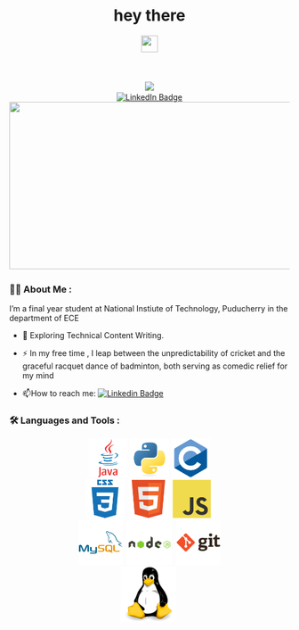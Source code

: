 <div align="center" style="margin-bottom: 50px;">
    <h1>hey there</h1>
    <img src="https://media.giphy.com/media/hvRJCLFzcasrR4ia7z/giphy.gif" width="30px" height="30px" />
</div>

<div align="center">
    <img src="https://media.giphy.com/media/RiykPw9tgdOylwFgUe/giphy.gif" width="100"/>
</div>
<div id="badges" align="center">
  <a href="https://www.linkedin.com/in/durga-prasad-954656248">
    <img src="https://img.shields.io/badge/LinkedIn-blue?style=for-the-badge&logo=linkedin&logoColor=white" alt="LinkedIn Badge"/>
  </a>
</div>
<div align="center">
  <img src="https://media.giphy.com/media/dWesBcTLavkZuG35MI/giphy.gif" width="600" height="300"/>
</div>


### :man_technologist: About Me :

I’m a final year student at National Instiute of Technology, Puducherry in the department of ECE

- :seedling: Exploring Technical Content Writing.

- :zap: In my free time , I leap between the unpredictability of cricket and the graceful racquet dance of badminton, both serving as comedic relief for my mind

- :mailbox:How to reach me: [![Linkedin Badge](https://img.shields.io/badge/-linkedin-blue?style=flat&logo=Linkedin&logoColor=white)](https://www.linkedin.com/in/durga-prasad-954656248)


### :hammer_and_wrench: Languages and Tools :
<div align="center">
  <img src="https://github.com/devicons/devicon/blob/master/icons/java/java-original-wordmark.svg" title="Java" alt="Java" width="70" height="70"/>
  <img src="https://github.com/devicons/devicon/blob/master/icons/python/python-original.svg" title="python" alt="python" width="70" height="70"/>
  <img src="https://github.com/devicons/devicon/blob/master/icons/c/c-original.svg"  title="C" alt="C" width="70" height="70"/>
</div>
<div align="center">
  <img src="https://github.com/devicons/devicon/blob/master/icons/css3/css3-plain-wordmark.svg"  title="CSS3" alt="CSS" width="70" height="70"/>&nbsp;
  <img src="https://github.com/devicons/devicon/blob/master/icons/html5/html5-original.svg" title="HTML5" alt="HTML" width="70" height="70"/>&nbsp;
  <img src="https://github.com/devicons/devicon/blob/master/icons/javascript/javascript-original.svg" title="JavaScript" alt="JavaScript" width="70" height="70"/>&nbsp;
</div>
<div align="center">
  <img src="https://github.com/devicons/devicon/blob/master/icons/mysql/mysql-original-wordmark.svg" title="MySQL"  alt="MySQL" width="80" height="80"/>&nbsp;
  <img src="https://github.com/devicons/devicon/blob/master/icons/nodejs/nodejs-original-wordmark.svg" title="NodeJS" alt="NodeJS" width="80" height="80"/>&nbsp;
  <img src="https://github.com/devicons/devicon/blob/master/icons/git/git-original-wordmark.svg" title="Git" **alt="Git" width="80" height="80"/>
</div>
<div align="center">
      <img src="https://github.com/devicons/devicon/blob/master/icons/linux/linux-original.svg" title="MySQL"  alt="MySQL" width="100" height="100"/>&nbsp;
</div>
<!--
**Durgadp08/Durgadp08** is a ✨ _special_ ✨ repository because its `README.md` (this file) appears on your GitHub profile.

Here are some ideas to get you started:

- 🔭 I’m currently working on ...
- 🌱 I’m currently learning ...
- 👯 I’m looking to collaborate on ...
- 🤔 I’m looking for help with ...
- 💬 Ask me about ...
- 📫 How to reach me: ...
- 😄 Pronouns: ...
- ⚡ Fun fact: ...
-->
